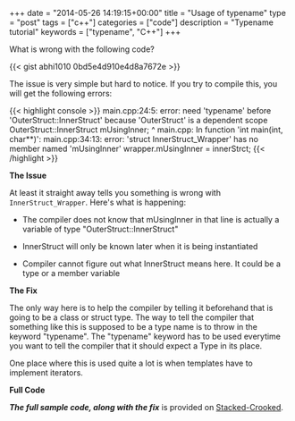 +++
date = "2014-05-26 14:19:15+00:00"
title = "Usage of typename"
type = "post"
tags = ["c++"]
categories = ["code"]
description = "Typename tutorial"
keywords = ["typename", "C++"]
+++

What is wrong with the following code?

{{< gist abhi1010 0bd5e4d910e4d8a7672e >}}

The issue is very simple but hard to notice. If you try to compile this, you will get the following errors:

{{< highlight console >}}
    main.cpp:24:5: error: need 'typename' before 'OuterStruct<T2>::InnerStruct' because 'OuterStruct<T2>' is a dependent scope
    OuterStruct<T2>::InnerStruct mUsingInner;
    ^
    main.cpp: In function 'int main(int, char**)':
    main.cpp:34:13: error: 'struct InnerStruct_Wrapper<int>' has no member named 'mUsingInner'
    wrapper.mUsingInner = innerStrct;
{{< /highlight >}}


**The Issue**

At least it straight away tells you something is wrong with `InnerStruct_Wrapper`. Here's what is happening:




  * The compiler does not know that mUsingInner in that line is actually a variable of type "OuterStruct<T2>::InnerStruct"


  * InnerStruct will only be known later when it is being instantiated


  * Compiler cannot figure out what InnerStruct means here. It could be a type or a member variable


**The Fix**

The only way here is to help the compiler by telling it beforehand that is going to be a class or struct type. The way to tell the compiler that something like this is supposed to be a type name is to throw in the keyword "typename". The "typename" keyword has to be used everytime you want to tell the compiler that it should expect a Type in its place.

One place where this is used quite a lot is when templates have to implement iterators.

**Full Code**

**_The full sample code, along with the fix_** is provided on [Stacked-Crooked](http://coliru.stacked-crooked.com/a/b0ab70c458370048).
